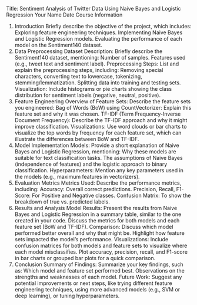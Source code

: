 Title: Sentiment Analysis of Twitter Data Using Naive Bayes and Logistic Regression
Your Name
Date
Course Information
1. Introduction
Briefly describe the objective of the project, which includes:
Exploring feature engineering techniques.
Implementing Naive Bayes and Logistic Regression models.
Evaluating the performance of each model on the Sentiment140 dataset.
2. Data Preprocessing
Dataset Description: Briefly describe the Sentiment140 dataset, mentioning:
Number of samples.
Features used (e.g., tweet text and sentiment label).
Preprocessing Steps: List and explain the preprocessing steps, including:
Removing special characters, converting text to lowercase, tokenizing, stemming/lemmatization.
Splitting data into training and testing sets.
Visualization: Include histograms or pie charts showing the class distribution for sentiment labels (negative, neutral, positive).
3. Feature Engineering
Overview of Feature Sets: Describe the feature sets you engineered:
Bag of Words (BoW) using CountVectorizer: Explain this feature set and why it was chosen.
TF-IDF (Term Frequency-Inverse Document Frequency): Describe the TF-IDF approach and why it might improve classification.
Visualizations: Use word clouds or bar charts to visualize the top words by frequency for each feature set, which can illustrate the differences between BoW and TF-IDF.
4. Model Implementation
Models: Provide a short explanation of Naive Bayes and Logistic Regression, mentioning:
Why these models are suitable for text classification tasks.
The assumptions of Naive Bayes (independence of features) and the logistic approach to binary classification.
Hyperparameters: Mention any key parameters used in the models (e.g., maximum features in vectorizers).
5. Evaluation Metrics
Metrics Used: Describe the performance metrics, including:
Accuracy: Overall correct predictions.
Precision, Recall, F1-Score: For Positive and Negative classes.
Confusion Matrix: To show the breakdown of true vs. predicted labels.
6. Results and Analysis
Model Results: Present the results from Naive Bayes and Logistic Regression in a summary table, similar to the one created in your code.
Discuss the metrics for both models and each feature set (BoW and TF-IDF).
Comparison:
Discuss which model performed better overall and why that might be.
Highlight how feature sets impacted the model’s performance.
Visualizations:
Include confusion matrices for both models and feature sets to visualize where each model misclassifies.
Plot accuracy, precision, recall, and F1-score in bar charts or grouped bar plots for a quick comparison.
7. Conclusion
Summary of Findings: Summarize your key findings, such as:
Which model and feature set performed best.
Observations on the strengths and weaknesses of each model.
Future Work: Suggest any potential improvements or next steps, like trying different feature engineering techniques, using more advanced models (e.g., SVM or deep learning), or tuning hyperparameters.
